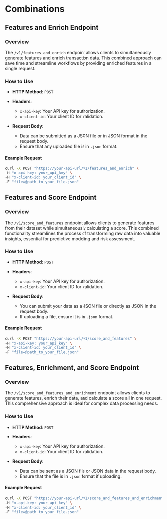 # Combinations

## Features and Enrich Endpoint

### Overview
The `/v1/features_and_enrich` endpoint allows clients to simultaneously generate features and enrich transaction data. This combined approach can save time and streamline workflows by providing enriched features in a single request.

### How to Use
- **HTTP Method**: `POST`
- **Headers**:
  - `x-api-key`: Your API key for authorization.
  - `x-client-id`: Your client ID for validation.

- **Request Body**:
  - Data can be submitted as a JSON file or in JSON format in the request body.
  - Ensure that any uploaded file is in `.json` format.

#### Example Request
```bash
curl -X POST "https://your-api-url/v1/features_and_enrich" \
-H "x-api-key: your_api_key" \
-H "x-client-id: your_client_id" \
-F "file=@path_to_your_file.json"
```
## Features and Score Endpoint

### Overview
The `/v1/score_and_features` endpoint allows clients to generate features from their dataset while simultaneously calculating a score. This combined functionality streamlines the process of transforming raw data into valuable insights, essential for predictive modeling and risk assessment.

### How to Use
- **HTTP Method**: `POST`
- **Headers**:
  - `x-api-key`: Your API key for authorization.
  - `x-client-id`: Your client ID for validation.

- **Request Body**:
  - You can submit your data as a JSON file or directly as JSON in the request body.
  - If uploading a file, ensure it is in `.json` format.

#### Example Request
```bash
curl -X POST "https://your-api-url/v1/score_and_features" \
-H "x-api-key: your_api_key" \
-H "x-client-id: your_client_id" \
-F "file=@path_to_your_file.json"
```

## Features, Enrichment, and Score Endpoint

### Overview
The `/v1/score_and_features_and_enrichment` endpoint allows clients to generate features, enrich their data, and calculate a score all in one request. This comprehensive approach is ideal for complex data processing needs.

### How to Use
- **HTTP Method**: `POST`
- **Headers**:
  - `x-api-key`: Your API key for authorization.
  - `x-client-id`: Your client ID for validation.

- **Request Body**:
  - Data can be sent as a JSON file or JSON data in the request body.
  - Ensure that the file is in `.json` format if uploading.

#### Example Request
```bash
curl -X POST "https://your-api-url/v1/score_and_features_and_enrichment" \
-H "x-api-key: your_api_key" \
-H "x-client-id: your_client_id" \
-F "file=@path_to_your_file.json"
```
